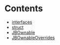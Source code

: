 

# Contents
- [interfaces](/src/interfaces)
- [struct](/src/struct)
- [JBOwnable](JBOwnable.sol/contract.JBOwnable.md)
- [JBOwnableOverrides](JBOwnableOverrides.sol/abstract.JBOwnableOverrides.md)
